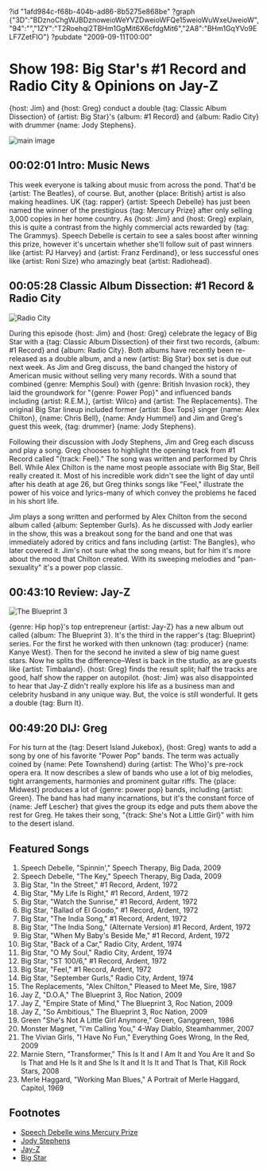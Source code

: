 ?id "1afd984c-f68b-404b-ad86-8b5275e868be"
?graph {"3D":"BDznoChgWJBDznoweioWeYVZDweioWFQe15weioWuWxeUweioW","94":"","1ZY":"T2Roehqi2TBHm1GgMit6X6cfdgMit6","2A8":"BHm1GqYVo9ELF7ZetFIO"}
?pubdate "2009-09-11T00:00"

# Show 198: Big Star's #1 Record and Radio City & Opinions on Jay-Z
{host: Jim} and {host: Greg} conduct a double {tag: Classic Album Dissection} of {artist: Big Star}'s {album: #1 Record} and {album: Radio City} with drummer {name: Jody Stephens}.

![main image](https://static.soundopinions.org/images/2009/bigstar.jpg)

## 00:02:01 Intro: Music News
This week everyone is talking about music from across the pond. That'd be {artist: The Beatles}, of course. But, another {place: British} artist is also making headlines. UK {tag: rapper} {artist: Speech Debelle} has just been named the winner of the prestigious {tag: Mercury Prize} after only selling 3,000 copies in her home country. As {host: Jim} and {host: Greg} explain, this is quite a contrast from the highly commercial acts rewarded by {tag: The Grammys}. Speech Debelle is certain to see a sales boost after winning this prize, however it's uncertain whether she'll follow suit of past winners like {artist: PJ Harvey} and {artist: Franz Ferdinand}, or less successful ones like {artist: Roni Size} who amazingly beat {artist: Radiohead}.

## 00:05:28 Classic Album Dissection: #1 Record & Radio City
![Radio City](https://static.soundopinions.org/assets/198/940.jpg)

During this episode {host: Jim} and {host: Greg} celebrate the legacy of Big Star with a {tag: Classic Album Dissection} of their first two records, {album: #1 Record} and {album: Radio City}. Both albums have recently been re-released as a double album, and a new {artist: Big Star} box set is due out next week. As Jim and Greg discuss, the band changed the history of American music without selling very many records. With a sound that combined {genre: Memphis Soul} with {genre: British Invasion rock}, they laid the groundwork for "{genre: Power Pop}" and influenced bands including {artist: R.E.M.}, {artist: Wilco} and {artist: The Replacements}. The original Big Star lineup included former {artist: Box Tops} singer {name: Alex Chilton}, {name: Chris Bell}, {name: Andy Hummel} and Jim and Greg's guest this week, {tag: drummer} {name: Jody Stephens}.

Following their discussion with Jody Stephens, Jim and Greg each discuss and play a song. Greg chooses to highlight the opening track from #1 Record called "{track: Feel}." The song was written and performed by Chris Bell. While Alex Chilton is the name most people associate with Big Star, Bell really created it. Most of his incredible work didn't see the light of day until after his death at age 26, but Greg thinks songs like "Feel," illustrate the power of his voice and lyrics–many of which convey the problems he faced in his short life.

Jim plays a song written and performed by Alex Chilton from the second album called {album: September Gurls}. As he discussed with Jody earlier in the show, this was a breakout song for the band and one that was immediately adored by critics and fans including {artist: The Bangles}, who later covered it. Jim's not sure what the song means, but for him it's more about the mood that Chilton created. With its sweeping melodies and "pan-sexuality" it's a power pop classic.

## 00:43:10 Review: Jay-Z
![The Blueprint 3](https://static.soundopinions.org/assets/198/1ZY0.jpg)

{genre: Hip hop}'s top entrepreneur {artist: Jay-Z} has a new album out called {album: The Blueprint 3}. It's the third in the rapper's {tag: Blueprint} series. For the first he worked with then unknown {tag: producer} {name: Kanye West}. Then for the second he invited a slew of big name guest stars. Now he splits the difference–West is back in the studio, as are guests like {artist: Timbaland}. {host: Greg} finds the result split; half the tracks are good, half show the rapper on autopilot. {host: Jim} was also disappointed to hear that Jay-Z didn't really explore his life as a business man and celebrity husband in any unique way. But, the voice is still wonderful. It gets a double {tag: Burn It}.

## 00:49:20 DIJ: Greg
For his turn at the {tag: Desert Island Jukebox}, {host: Greg} wants to add a song by one of his favorite "Power Pop" bands. The term was actually coined by {name: Pete Townshend} during {artist: The Who}'s pre-rock opera era. It now describes a slew of bands who use a lot of big melodies, tight arrangements, harmonies and prominent guitar riffs. The {place: Midwest} produces a lot of {genre: power pop} bands, including {artist: Green}. The band has had many incarnations, but it's the constant force of {name: Jeff Lescher} that gives the group its edge and puts them above the rest for Greg. He takes their song, "{track: She's Not a Little Girl}" with him to the desert island.

## Featured Songs
1. Speech Debelle, "Spinnin'," Speech Therapy, Big Dada, 2009
2. Speech Debelle, "The Key," Speech Therapy, Big Dada, 2009
3. Big Star, "In the Street," #1 Record, Ardent, 1972
4. Big Star, "My Life Is Right," #1 Record, Ardent, 1972
5. Big Star, "Watch the Sunrise," #1 Record, Ardent, 1972
6. Big Star, "Ballad of El Goodo," #1 Record, Ardent, 1972
7. Big Star, "The India Song," #1 Record, Ardent, 1972
8. Big Star, "The India Song," (Alternate Version) #1 Record, Ardent, 1972
9. Big Star, "When My Baby's Beside Me," #1 Record, Ardent, 1972
10. Big Star, "Back of a Car," Radio City, Ardent, 1974
11. Big Star, "O My Soul," Radio City, Ardent, 1974
12. Big Star, "ST 100/6," #1 Record, Ardent, 1972
13. Big Star, "Feel," #1 Record, Ardent, 1972
14. Big Star, "September Gurls," Radio City, Ardent, 1974
15. The Replacements, "Alex Chilton," Pleased to Meet Me, Sire, 1987
16. Jay Z, "D.O.A," The Blueprint 3, Roc Nation, 2009
17. Jay Z, "Empire State of Mind," The Blueprint 3, Roc Nation, 2009
18. Jay Z, "So Ambitious," The Blueprint 3, Roc Nation, 2009
19. Green "She's Not A Little Girl Anymore," Green, Ganggreen, 1986
20. Monster Magnet, "I'm Calling You," 4-Way Diablo, Steamhammer, 2007
21. The Vivian Girls, "I Have No Fun," Everything Goes Wrong, In the Red, 2009
22. Marnie Stern, "Transformer," This Is It and I Am It and You Are It and So Is That and He Is It and She Is It and It Is It and That Is That, Kill Rock Stars, 2008
23. Merle Haggard, "Working Man Blues," A Portrait of Merle Haggard, Capitol, 1969

## Footnotes 
- [Speech Debelle wins Mercury Prize](http://www.nme.com/news/speech-debelle/47199)
- [Jody Stephens](https://twitter.com/jody_bigstar)
- [Jay-Z](https://twitter.com/s_c_)
- [Big Star](http://www.bigstarband.com/)
